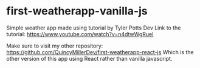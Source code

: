 # first-weatherapp-vanilla-js
Simple weather app made using tutorial by Tyler Potts Dev
Link to the tutorial: https://www.youtube.com/watch?v=n4dtwWgRueI

Make sure to visit my other repository: https://github.com/QuincyMillerDev/first-weatherapp-react-js
Which is the other version of this app using React rather than vanilla javascript.
